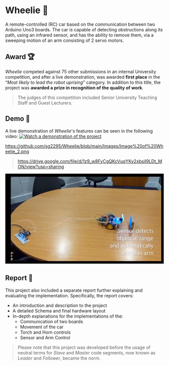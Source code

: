 # Wheelie 🚗
A remote-controlled (RC) car based on the communication between two Arduino Uno3 boards. The car is capable of detecting obstructions along its path, using an infrared sensor, and has the ability to remove them, via a sweeping motion of an arm consisting of 2 servo motors.

## Award 🏆
*Wheelie* competed against 75 other submissions in an internal University competition, and after a live demonstration, was awarded **first place** in the “*Most likely to lead the robot uprising*” category. In addition to this title, the project was **awarded a prize in recognition of the quality of work**.
> The judges of this competition included Senior University Teaching Staff and Guest Lecturers.

## Demo 🎥
A live demonstration of *Wheelie*'s features can be seen in the following video:
[![Watch a demonstration of the project](https://i.imgur.com/vKb2F1B.png)](https://youtu.be/vt5fpE0bzSY)

https://github.com/sg2295/Wheelie/blob/main/Images/Image%20of%20Wheelie_2.png
> https://drive.google.com/file/d/1z9_w8FyCgQKcVuqYKy2xbsiI9LDt_MON/view?usp=sharing

[![Watch a demonstration of the project](https://github.com/sg2295/Wheelie/blob/main/Images/Image%20of%20Wheelie_2.png)](https://drive.google.com/file/d/1z9_w8FyCgQKcVuqYKy2xbsiI9LDt_MON/view?usp=sharing)

## Report 📝
This project also included a separate report further explaining and evaluating the implementation. Specifically, the report covers:
- An introduction and description to the project
- A detailed Schema and final hardware layout
- In-depth explanations for the implementations of the:
  - Communication of two boards
  - Movement of the car
  - Torch and Horn controls
  - Sensor and Arm Control
> Please note that this project was developed before the usage of neutral terms for *Slave* and *Master* code segments, now known as *Leader* and *Follower*, became the norm.
